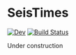 # SeisTimes

[![Dev](https://img.shields.io/badge/docs-dev-blue.svg)](https://wtegtow.github.io/SeisTimes.jl/dev/)
[![Build Status](https://github.com/wtegtow/SeisTimes.jl/actions/workflows/CI.yml/badge.svg?branch=main)](https://github.com/wtegtow/SeisTimes.jl/actions/workflows/CI.yml?query=branch%3Amain)


Under construction